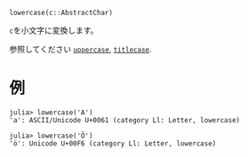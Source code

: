 ```
lowercase(c::AbstractChar)
```

`c`を小文字に変換します。

参照してください [`uppercase`](@ref), [`titlecase`](@ref).

# 例

```jldoctest
julia> lowercase('A')
'a': ASCII/Unicode U+0061 (category Ll: Letter, lowercase)

julia> lowercase('Ö')
'ö': Unicode U+00F6 (category Ll: Letter, lowercase)
```
